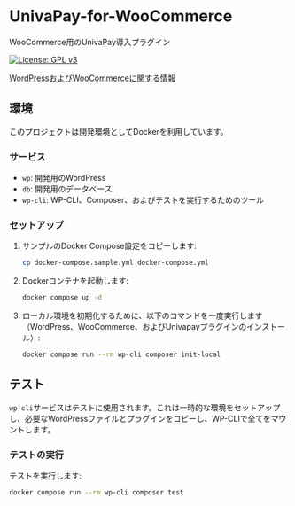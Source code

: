 # UnivaPay-for-WooCommerce
WooCommerce用のUnivaPay導入プラグイン

[![License: GPL v3](https://img.shields.io/badge/License-GPLv3-blue.svg)](https://www.gnu.org/licenses/gpl-3.0)

[WordPressおよびWooCommerceに関する情報](./UnivaPay-for-WooCommerce/readme.txt)

## 環境

このプロジェクトは開発環境としてDockerを利用しています。

### サービス

- `wp`: 開発用のWordPress
- `db`: 開発用のデータベース
- `wp-cli`: WP-CLI、Composer、およびテストを実行するためのツール

### セットアップ

1. サンプルのDocker Compose設定をコピーします:
    ```sh
    cp docker-compose.sample.yml docker-compose.yml
    ```

2. Dockerコンテナを起動します:
    ```sh
    docker compose up -d
    ```

3. ローカル環境を初期化するために、以下のコマンドを一度実行します（WordPress、WooCommerce、およびUnivapayプラグインのインストール）:
    ```sh
    docker compose run --rm wp-cli composer init-local
    ```

## テスト

`wp-cli`サービスはテストに使用されます。これは一時的な環境をセットアップし、必要なWordPressファイルとプラグインをコピーし、WP-CLIで全てをマウントします。

### テストの実行
テストを実行します:
```sh
docker compose run --rm wp-cli composer test
